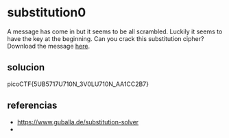 # substitution0
A message has come in but it seems to be all scrambled. Luckily it seems to have the key at the beginning. Can you crack this substitution cipher? Download the message [here](https://artifacts.picoctf.net/c/383/message.txt).


## solucion

picoCTF{5UB5717U710N_3V0LU710N_AA1CC2B7}

## referencias

- https://www.guballa.de/substitution-solver
- 